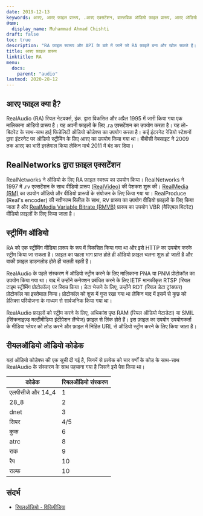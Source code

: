 ```yaml
---
date: 2019-12-13
keywords: आरए, आरए फ़ाइल प्रारूप, .आरए एक्सटेंशन, वास्तविक ऑडियो फ़ाइल प्रारूप, आरए ऑडियो प्रारूप, रियलऑडियो फ़ाइल प्रारूप
लेखक:
  display_name: Muhammad Ahmad Chishti
draft: false
toc: true
description: "RA फ़ाइल स्वरूप और API के बारे में जानें जो RA फ़ाइलें बना और खोल सकते हैं।"
title: आरए फ़ाइल प्रारूप
linktitle: RA
menu:
  docs:
    parent: "audio"
lastmod: 2020-28-12
---
```


## आरए फाइल क्या है?

RealAudio (RA) रियल नेटवर्क्स, इंक. द्वारा विकसित और अप्रैल 1995 में जारी किया गया एक मालिकाना ऑडियो प्रारूप है। यह अपनी फाइलों के लिए .ra एक्सटेंशन का उपयोग करता है। यह लो-बिटरेट के साथ-साथ हाई फिडेलिटी ऑडियो कोडेक्स का उपयोग करता है। कई इंटरनेट रेडियो स्टेशनों द्वारा इंटरनेट पर ऑडियो स्ट्रीमिंग के लिए आरए का उपयोग किया गया था। बीबीसी वेबसाइट ने 2009 तक आरए का भारी इस्तेमाल किया लेकिन मार्च 2011 में बंद कर दिया।

## RealNetworks द्वारा फ़ाइल एक्सटेंशन ##

RealNetworks ने ऑडियो के लिए RA फ़ाइल स्वरूप का उपयोग किया। RealNetworks ने 1997 में .rv एक्सटेंशन के साथ वीडियो प्रारूप ([RealVideo](/hi/video/rv/)) की पेशकश शुरू की। [RealMedia (RM)](/hi/video/rm/) का उपयोग ऑडियो और वीडियो प्रारूपों के संयोजन के लिए किया गया था। RealProduce (Real's encoder) की नवीनतम रिलीज़ के साथ, RV प्रारूप का उपयोग वीडियो फ़ाइलों के लिए किया जाता है और [RealMedia Variable Bitrate (RMVB)](/hi/video/rmvb/) प्रारूप का उपयोग VBR (वैरिएबल बिटरेट) वीडियो फ़ाइलों के लिए किया जाता है।

## स्ट्रीमिंग ऑडियो ##

RA को एक स्ट्रीमिंग मीडिया प्रारूप के रूप में विकसित किया गया था और इसे HTTP का उपयोग करके स्ट्रीम किया जा सकता है। फ़ाइल का पहला भाग प्राप्त होते ही ऑडियो फ़ाइल चलना शुरू हो जाती है और बाकी फ़ाइल डाउनलोड होते ही चलती रहती है।

RealAudio के पहले संस्करण में ऑडियो स्ट्रीम करने के लिए मालिकाना PNA या PNM प्रोटोकॉल का उपयोग किया गया था। बाद में उन्होंने कनेक्शन प्रबंधित करने के लिए IETF मानकीकृत RTSP (रियल टाइम स्ट्रीमिंग प्रोटोकॉल) पर स्विच किया। डेटा भेजने के लिए, उन्होंने RDT (रियल डेटा ट्रांसफर) प्रोटोकॉल का इस्तेमाल किया। प्रोटोकॉल को शुरू में गुप्त रखा गया था लेकिन बाद में इसमें से कुछ को हेलिक्स परियोजना के माध्यम से सार्वजनिक किया गया था।

RealAudio फ़ाइलों को स्ट्रीम करने के लिए, अधिकांश पृष्ठ RAM (रियल ऑडियो मेटाडेटा) या SMIL (सिंक्रनाइज़्ड मल्टीमीडिया इंटीग्रेशन लैंग्वेज) फ़ाइल से लिंक होते हैं। इस फ़ाइल का उपयोग उपयोगकर्ता के मीडिया प्लेयर को लोड करने और फ़ाइल में निहित URL से ऑडियो स्ट्रीम करने के लिए किया जाता है।

## रीयलऑडियो ऑडियो कोडेक ##

यहां ऑडियो कोडेक्स की एक सूची दी गई है, जिनमें से प्रत्येक को चार वर्णों के कोड के साथ-साथ RealAudio के संस्करण के साथ पहचाना गया है जिसने इसे पेश किया था।

|कोडेक|रियलऑडियो संस्करण|
|---|---|
|एलपीसीजे और 14_4|1|
|28_8|2|
|dnet|3|
|सिपर|4/5|
|कुक|6|
|atrc|8|
|राक|9|
|रैप|10|
|राल्फ|10|

## संदर्भ ##

- [रियलऑडियो - विकिपीडिया](https://en.wikipedia.org/wiki/RealAudio)

